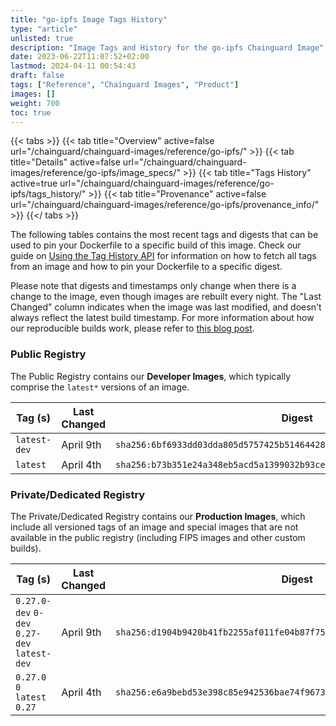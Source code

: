 ```yaml
---
title: "go-ipfs Image Tags History"
type: "article"
unlisted: true
description: "Image Tags and History for the go-ipfs Chainguard Image"
date: 2023-06-22T11:07:52+02:00
lastmod: 2024-04-11 00:54:43
draft: false
tags: ["Reference", "Chainguard Images", "Product"]
images: []
weight: 700
toc: true
---
```


{{< tabs >}}
{{< tab title="Overview" active=false url="/chainguard/chainguard-images/reference/go-ipfs/" >}}
{{< tab title="Details" active=false url="/chainguard/chainguard-images/reference/go-ipfs/image_specs/" >}}
{{< tab title="Tags History" active=true url="/chainguard/chainguard-images/reference/go-ipfs/tags_history/" >}}
{{< tab title="Provenance" active=false url="/chainguard/chainguard-images/reference/go-ipfs/provenance_info/" >}}
{{</ tabs >}}

The following tables contains the most recent tags and digests that can be used to pin your Dockerfile to a specific build of this image. Check our guide on [Using the Tag History API](/chainguard/chainguard-images/using-the-tag-history-api/) for information on how to fetch all tags from an image and how to pin your Dockerfile to a specific digest.

Please note that digests and timestamps only change when there is a change to the image, even though images are rebuilt every night. The "Last Changed" column indicates when the image was last modified, and doesn't always reflect the latest build timestamp. For more information about how our reproducible builds work, please refer to [this blog post](https://www.chainguard.dev/unchained/reproducing-chainguards-reproducible-image-builds).

### Public Registry
The Public Registry contains our **Developer Images**, which typically comprise the `latest*` versions of an image.

| Tag (s)       | Last Changed | Digest                                                                    |
|---------------|--------------|---------------------------------------------------------------------------|
|  `latest-dev` | April 9th    | `sha256:6bf6933dd03dda805d5757425b51464428070269e38834395b945906f6bea4f1` |
|  `latest`     | April 4th    | `sha256:b73b351e24a348eb5acd5a1399032b93cee9ff22e4ede8cc1eed2508ed60adcc` |


### Private/Dedicated Registry
The Private/Dedicated Registry contains our **Production Images**, which include all versioned tags of an image and special images that are not available in the public registry (including FIPS images and other custom builds).

| Tag (s)                                       | Last Changed | Digest                                                                    |
|-----------------------------------------------|--------------|---------------------------------------------------------------------------|
|  `0.27.0-dev` `0-dev` `0.27-dev` `latest-dev` | April 9th    | `sha256:d1904b9420b41fb2255af011fe04b87f75a37ebfa99c9a3b0a486632be0d5a9e` |
|  `0.27.0` `0` `latest` `0.27`                 | April 4th    | `sha256:e6a9bebd53e398c85e942536bae74f9673bd0864835047c3e5afe97dd7fb1fb3` |

